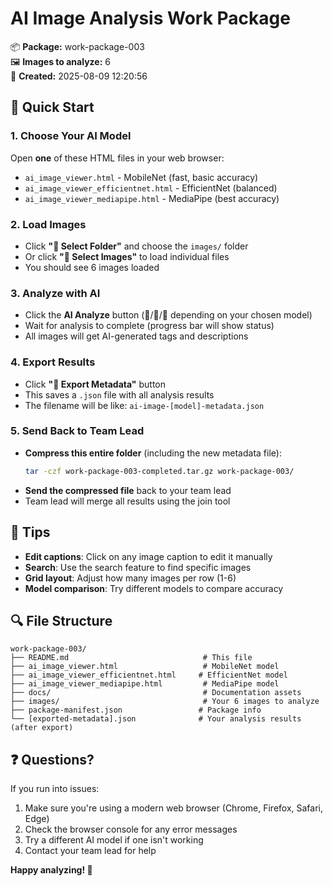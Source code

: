 # AI Image Analysis Work Package

📦 **Package:** work-package-003  
🖼️ **Images to analyze:** 6  
📅 **Created:** 2025-08-09 12:20:56

## 🚀 Quick Start

### 1. Choose Your AI Model
Open **one** of these HTML files in your web browser:
- `ai_image_viewer.html` - MobileNet (fast, basic accuracy)
- `ai_image_viewer_efficientnet.html` - EfficientNet (balanced)
- `ai_image_viewer_mediapipe.html` - MediaPipe (best accuracy)

### 2. Load Images
- Click **"📂 Select Folder"** and choose the `images/` folder
- Or click **"📁 Select Images"** to load individual files
- You should see 6 images loaded

### 3. Analyze with AI
- Click the **AI Analyze** button (🧠/🎯/🚀 depending on your chosen model)
- Wait for analysis to complete (progress bar will show status)
- All images will get AI-generated tags and descriptions

### 4. Export Results
- Click **"💾 Export Metadata"** button
- This saves a `.json` file with all analysis results
- The filename will be like: `ai-image-[model]-metadata.json`

### 5. Send Back to Team Lead
- **Compress this entire folder** (including the new metadata file):
  ```bash
  tar -czf work-package-003-completed.tar.gz work-package-003/
  ```
- **Send the compressed file** back to your team lead
- Team lead will merge all results using the join tool

## 📝 Tips

- **Edit captions**: Click on any image caption to edit it manually
- **Search**: Use the search feature to find specific images
- **Grid layout**: Adjust how many images per row (1-6)
- **Model comparison**: Try different models to compare accuracy

## 🔍 File Structure

```
work-package-003/
├── README.md                              # This file
├── ai_image_viewer.html                   # MobileNet model
├── ai_image_viewer_efficientnet.html     # EfficientNet model  
├── ai_image_viewer_mediapipe.html         # MediaPipe model
├── docs/                                  # Documentation assets
├── images/                                # Your 6 images to analyze
├── package-manifest.json                 # Package info
└── [exported-metadata].json              # Your analysis results (after export)
```

## ❓ Questions?

If you run into issues:
1. Make sure you're using a modern web browser (Chrome, Firefox, Safari, Edge)
2. Check the browser console for any error messages
3. Try a different AI model if one isn't working
4. Contact your team lead for help

**Happy analyzing! 🚀**
